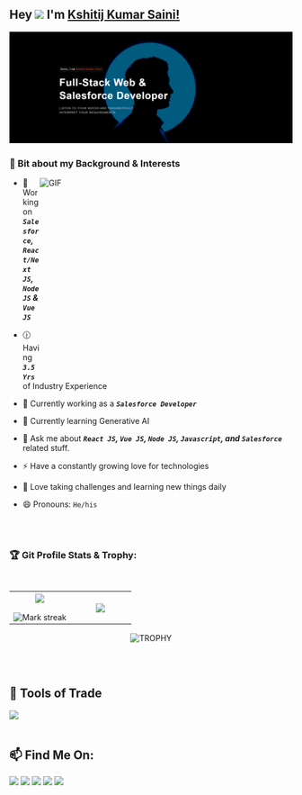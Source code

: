 ### <h2 dir="auto">Hey <img src="https://media.giphy.com/media/hvRJCLFzcasrR4ia7z/giphy.gif" width="25px"> I'm [Kshitij Kumar Saini!](https://kshitij-kumar-saini.vercel.app)</h2>

 <img src="/assets/banner.png" alt="banner">

### 🤔 Bit about my Background & Interests

<a target="_blank">
  <img align="right" top="600" height="350" width="450" alt="GIF" src="https://media.giphy.com/media/SWoSkN6DxTszqIKEqv/giphy.gif">
</a>

- 🔭 Working on ***`Salesforce`, `React/Next JS`, `Node JS` & `Vue JS`***

- 🕧 Having ***`3.5 Yrs`*** of Industry Experience

- 🌱 Currently working as a ***`Salesforce Developer`***

- 🤖 Currently learning Generative AI
  
- 💬 Ask me about ***`React JS`, `Vue JS`, `Node JS`, `Javascript`, and `Salesforce`*** related stuff.

- ⚡ Have a constantly growing love for technologies

- 💖 Love taking challenges and learning new things daily

- 😄 Pronouns: `He/his`
<br/>
<br/>

### 🏆 Git Profile Stats & Trophy:
<br/>
<p align="center">
<table align="center">
  <tr border="none">
  <td width="50%" align="center">
    <img  align="center"  src="https://github-readme-stats.vercel.app/api?username=kshitijkumarsaini&theme=radical&show_icons=true&count_private=true" />
    <br></br>
    <img  title="🔥 Get streak stats for your profile at git.io/streak-stats" alt="Mark streak" src="https://github-readme-streak-stats.herokuapp.com/?user=kshitijkumarsaini&theme=radical&hide_border=false" alt="Kshitij's github stats" data-canonical-src="https://github-readme-stats.vercel.app/api/top-langs/?username=kshitijkumarsaini&theme=radical&hide_border=false" /> 
  </td>
  
  <td width="50%" align="center">
    <img  align="center"  src="https://github-readme-stats.anuraghazra1.vercel.app/api/top-langs/?username=kshitijkumarsaini&theme=radical&hide_border=false&no-bg=true&no-frame=true&langs_count=10"/>
  </td>
  </tr>
</table>

<div align="center">
  <img align="center" width=84% src="https://github-profile-trophy.vercel.app/?username=kshitijkumarsaini&theme=radical&row=1&column=7&margin-h=15&margin-w=5&no-bg=true" alt="TROPHY" />
</div>
</p>
<br/>
<br/>

<h2>🔭 Tools of Trade</h2>

[![](https://skillicons.dev/icons?i=git,github,html,css,sass,bootstrap,tailwind,materialui,js,jquery,docker,graphql,express,nodejs,react,nextjs,vue,prisma,redux,wordpress,postman,firebase,mongodb,gcp,powershell,vscode,planetscale,vercel,stackoverflow)](https://skillicons.dev)
<br/>
<br/>

<h2>📫 Find Me On:</h2>
<p align="left">
  <a href="https://www.linkedin.com/in/kshitij-kumar-saini98/" target="_blank"><img src="https://skillicons.dev/icons?i=linkedin" /></a>
  <a href="https://twitter.com/imkshitijkumar" target="_blank"><img src="https://skillicons.dev/icons?i=twitter" /></a>
  <a href="https://www.instagram.com/iamkshitijkumarsaini"><img src="https://skillicons.dev/icons?i=instagram" /></a>
  <a href="https://github.com/kshitijkumarsaini"><img src="https://skillicons.dev/icons?i=github" /></a>
  <a href="https://kshitij-kumar-saini.vercel.app"><img src="https://skillicons.dev/icons?i=actix" /></a>
</p>
<!-- [![](https://visitcount.itsvg.in/api?id=kshitijkumarsaini&label=Profile%20Views&color=10&icon=5&pretty=false)](https://visitcount.itsvg.in) -->
